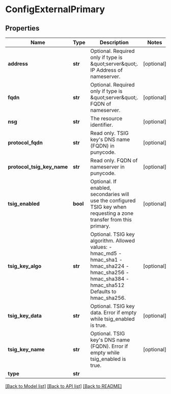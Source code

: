 # ConfigExternalPrimary

## Properties
Name | Type | Description | Notes
------------ | ------------- | ------------- | -------------
**address** | **str** | Optional. Required only if type is \&quot;server\&quot;. IP Address of nameserver. | [optional] 
**fqdn** | **str** | Optional. Required only if type is \&quot;server\&quot;. FQDN of nameserver. | [optional] 
**nsg** | **str** | The resource identifier. | [optional] 
**protocol_fqdn** | **str** | Read only. TSIG key&#39;s DNS name (FQDN) in punycode. | [optional] 
**protocol_tsig_key_name** | **str** | Read only. FQDN of nameserver in punycode. | [optional] 
**tsig_enabled** | **bool** | Optional. If enabled, secondaries will use the configured TSIG key when requesting a zone transfer from this primary. | [optional] 
**tsig_key_algo** | **str** | Optional. TSIG key algorithm. Allowed values: - hmac_md5 - hmac_sha1 - hmac_sha224 - hmac_sha256 - hmac_sha384 - hmac_sha512 Defaults to hmac_sha256. | [optional] 
**tsig_key_data** | **str** | Optional. TSIG key data. Error if empty while tsig_enabled is true. | [optional] 
**tsig_key_name** | **str** | Optional. TSIG key&#39;s DNS name (FQDN). Error if empty while tsig_enabled is true. | [optional] 
**type** | **str** |  | 

[[Back to Model list]](../README.md#documentation-for-models) [[Back to API list]](../README.md#documentation-for-api-endpoints) [[Back to README]](../README.md)


